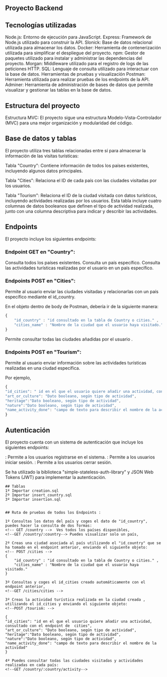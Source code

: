 ## Proyecto Backend

## Tecnologías utilizadas

Node.js: Entorno de ejecución para JavaScript.
Express: Framework de Node.js utilizado para construir la API.
Slonick: Base de datos relacional utilizada para almacenar los datos.
Docker: Herramienta de contenerización utilizada para simplificar el despliegue del proyecto.
npm: Gestor de paquetes utilizado para instalar y administrar las dependencias del proyecto.
Morgan: Middleware utilizado para el registro de logs de las peticiones HTTP.
SQL: Lenguaje de consulta utilizado para interactuar con la base de datos.
Herramientas de pruebas y visualización
Postman: Herramienta utilizada para realizar pruebas de los endpoints de la API.
Adminer: Herramienta de administración de bases de datos que permite visualizar y gestionar las tablas en la base de datos.

## Estructura del proyecto
Estructura MVC: El proyecto sigue una estructura Modelo-Vista-Controlador (MVC) para una mejor organización y modularidad del código.

## Base de datos y tablas
El proyecto utiliza tres tablas relacionadas entre sí para almacenar la información de las visitas turísticas:

Tabla "Country": Contiene información de todos los países existentes, incluyendo algunos datos principales.

Tabla "Cities": Relaciona el ID de cada país con las ciudades visitadas por los usuarios.

Tabla "Tourism": Relaciona el ID de la ciudad visitada con datos turísticos, incluyendo actividades realizadas por los usuarios. Esta tabla incluye cuatro columnas de datos booleanos que definen el tipo de actividad realizada, junto con una columna descriptiva para indicar y describir las actividades.

## Endpoints
El proyecto incluye los siguientes endpoints:

### Endpoint GET en "Country":

<!-- GET /country: --> Consulta todos los países existentes.
<!--GET /country/:country--> Consulta un país específico.
<!--GET /country/:country/activity--> Consulta las actividades turísticas realizadas por el usuario en un país específico.

### Endpoints POST en "Cities":

<!-- POST /cities --> Permite al usuario enviar las ciudades visitadas y relacionarlas con un país específico mediante el id_country.

En el objeto dentro de body de Postman, debería ir de la siguiente manera:

```js
{
    "id_country" : "id consultado en la tabla de Country o cities." ,
    "cities_name" : "Nombre de la ciudad que el usuario haya visitado." 
}
```  
<!--GET /cities/cities --> Permite consultar todas las ciudades añadidas por el usuario . 


### Endpoints POST en "Tourism":

<!--POST /tourism: --> Permite al usuario enviar información sobre las actividades turísticas realizadas en una ciudad específica.
Por ejemplo,

```js
{
"id_cities": " id en el que el usuario quiere añadir una actividad, consultado con el endpoint de cities",
"art_or_culture": "Dato booleano, según tipo de actividad",
"heritage":"Dato booleano, según tipo de actividad",
"nature":"Dato booleano, según tipo de actividad",
"name_activity_done": "campo de texto para describir el nombre de la actividad"
}
``` 


## Autenticación
El proyecto cuenta con un sistema de autenticación que incluye los siguientes endpoints:

<!--POST /signup--> : Permite a los usuarios registrarse en el sistema.
<!--POST /signin--> : Permite a los usuarios iniciar sesión.
<!--POST /signout--> : Permite a los usuarios cerrar sesión. 

Se ha utilizado la biblioteca "simple-stateless-auth-library" y JSON Web Tokens (JWT) para implementar la autenticación.

    ## Tablas
    1º Importar creation.sql
    2º Importar insert_country.sql
    3º Importar insertion.sql
    

    ## Ruta de pruebas de todos los Endpoints :

    1º Consultas los datos del país y coges el dato de "id_country", puedes hacer la consulta de dos formas: 
    <!-- GET /country -->  Ves todos los países disponibles, 
    <!--GET /country/:country--> Puedes visualizar solo un país, 

    2º Creas una ciudad asociada al país utilizando el "id_country" que se ha tomado en el endpoint anterior, enviando el siguiente objeto: 
    <!-- POST /cities -->
    {
        "id_country" : "id consultado en la tabla de Country o cities." ,
        "cities_name" : "Nombre de la ciudad que el usuario haya visitado." 
    }

    3º Consultas y coges el id_cities creado automáticamente con el endpoint anterior, 
    <!--GET /cities/cities --> 

    3º Creas la actividad turística realizada en la ciudad creada , utilizando el id_cities y enviando el siguiente objeto:
    <!--POST /tourism: -->

    {
    "id_cities": "id en el que el usuario quiere añadir una actividad, consultado con el endpoint de  cities",
    "art_or_culture": "Dato booleano, según tipo de actividad",
    "heritage":"Dato booleano, según tipo de actividad",
    "nature":"Dato booleano, según tipo de actividad",
    "name_activity_done": "campo de texto para describir el nombre de la actividad"
    }

    4º Puedes consultar todas las ciudades visitadas y actividades realizadas en cada país:
    <!--GET /country/:country/activity-->



 


